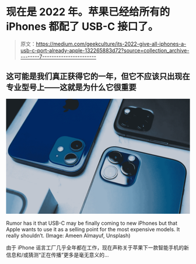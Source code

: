 # 现在是 2022 年。苹果已经给所有的 iPhones 都配了 USB-C 接口了。

> 原文：<https://medium.com/geekculture/its-2022-give-all-iphones-a-usb-c-port-already-apple-132265883d72?source=collection_archive---------7----------------------->

## 这可能是我们真正获得它的一年，但它不应该只出现在专业型号上——这就是为什么它很重要

![](img/416d1ec4d1ecfc4e789a939ffdd69f24.png)

Rumor has it that USB-C may be finally coming to new iPhones but that Apple wants to use it as a selling point for the most expensive models. It really shouldn’t. (Image: Ameen Almayuf, Unsplash)

由于 iPhone 谣言工厂几乎全年都在工作，现在声称关于苹果下一款智能手机的新信息和/或猜测“正在传播”更多是毫无意义的…